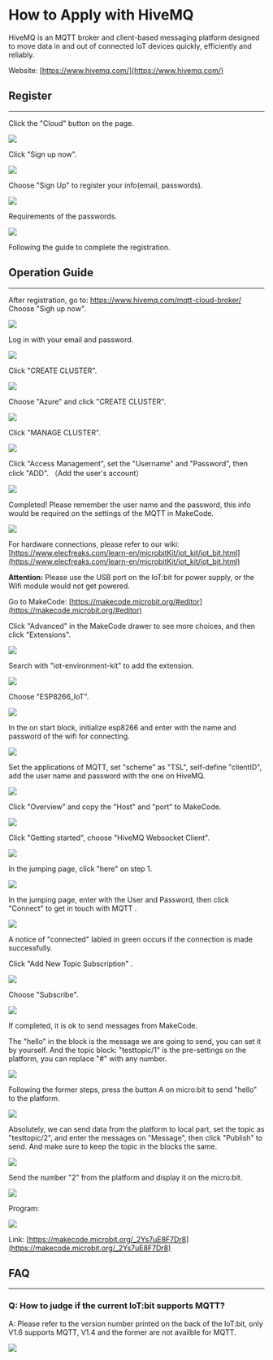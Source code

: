 # How to Apply with HiveMQ

HiveMQ is an MQTT broker and client-based messaging platform designed to move data in and out of connected IoT devices quickly, efficiently and reliably.

Website: [https://www.hivemq.com/](https://www.hivemq.com/)

## Register
---
Click the "Cloud" button on the page. 

![](./images/IOT_HiveMQ_01.png)

Click "Sign up now". 

![](./images/IOT_HiveMQ_02.png)

 Choose "Sign Up" to register your info(email, passwords). 

![](./images/IOT_HiveMQ_03.png)

Requirements of the passwords. 

![](./images/IOT_HiveMQ_04.png)

Following the guide to complete the registration. 

## Operation Guide
---
After registration, go to: https://www.hivemq.com/mqtt-cloud-broker/
Choose "Sigh up now".

![](./images/IOT_HiveMQ_02.png)

Log in with your email and password. 

![](./images/IOT_HiveMQ_05.png)

Click "CREATE CLUSTER".

![](./images/IOT_HiveMQ_06.png)

Choose "Azure" and click "CREATE CLUSTER".

![](./images/IOT_HiveMQ_07.png)

Click "MANAGE CLUSTER".

![](./images/IOT_HiveMQ_08.png)

Click "Access Management",  set the "Username" and "Password", then click "ADD". （Add the user's account）

![](./images/IOT_HiveMQ_09.png)

Completed! Please remember the user name and the password, this info would be required on the settings of the MQTT in MakeCode. 

![](./images/IOT_HiveMQ_10.png)





For hardware connections, please refer to our wiki: [https://www.elecfreaks.com/learn-en/microbitKit/iot_kit/iot_bit.html](https://www.elecfreaks.com/learn-en/microbitKit/iot_kit/iot_bit.html)

**Attention:** Please use the USB port on the IoT:bit for power supply, or the Wifi module would not get powered. 

Go to MakeCode: [https://makecode.microbit.org/#editor](https://makecode.microbit.org/#editor)

Click "Advanced" in the MakeCode drawer to see more choices, and then click "Extensions".

![](./images/IOT_HiveMQ_11.png)

Search with "iot-environment-kit" to add the extension. 

![](./images/IOT_HiveMQ_12.png)

Choose "ESP8266_IoT".

![](./images/IOT_HiveMQ_13.png)

In the on start block, initialize esp8266 and enter with the name and password of the wifi for connecting. 

![](./images/IOT_HiveMQ_14.png)

 Set the applications of MQTT, set "scheme" as "TSL", self-define "clientID", add the user name and password with the one on HiveMQ. 

![](./images/IOT_HiveMQ_15.png)

Click "Overview" and copy the "Host" and "port" to MakeCode. 

![](./images/IOT_HiveMQ_16.png)

Click "Getting started",  choose "HiveMQ Websocket Client".

![](./images/IOT_HiveMQ_17.png)

In the jumping page, click "here" on step 1. 

![](./images/IOT_HiveMQ_18.png)

In the jumping page, enter with the User and Password, then click "Connect" to get in touch with MQTT . 

![](./images/IOT_HiveMQ_19.png)

A notice of "connected" labled in green occurs if the connection is made successfully. 

Click "Add New Topic Subscription" . 

![](./images/IOT_HiveMQ_20.png)

Choose "Subscribe".

![](./images/IOT_HiveMQ_21.png)

If completed, it is ok to send messages from MakeCode. 

The "hello" in the block is the message we are going to send, you can set it by yourself. And the topic block: "testtopic/1" is the pre-settings on the platform, you can replace "#" with any number. 

![](./images/IOT_HiveMQ_22.png)

Following the former steps, press the button A on micro:bit to send "hello" to the platform. 

![](./images/IOT_HiveMQ_23.png)

Absolutely, we can send data from the platform to local part, set the topic as "testtopic/2", and enter the messages  on "Message", then click "Publish" to send. 
And make sure to keep the topic in the blocks the same. 

![](./images/IOT_HiveMQ_24.png)

Send the number "2" from the platform and display it on the micro:bit. 

![](./images/IOT_HiveMQ_25.png)

Program:

![](./images/IOT_HiveMQ_26.png)

Link: [https://makecode.microbit.org/_2Ys7uE8F7Dr8](https://makecode.microbit.org/_2Ys7uE8F7Dr8)


## FAQ
---
### Q: How to judge if the current IoT:bit supports MQTT? 
A: Please refer to the version number printed on the back of the IoT:bit, only V1.6 supports MQTT, V1.4 and the former are not availble for MQTT.

![](./images/IOT_HiveMQ_27.png)
